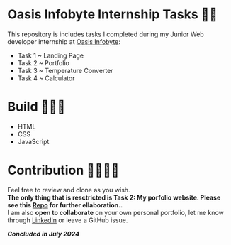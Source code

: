 # Oasis Infobyte Internship Tasks 🐱‍👤
This repository is includes tasks I completed during my Junior Web developer internship at [Oasis Infobyte](https://www.linkedin.com/company/oasis-infobyte/):
<ul>
 
<li>Task 1 ~ Landing Page</li>
<li>Task 2 ~ Portfolio</li>
<li>Task 3 ~ Temperature Converter</li>
<li>Task 4 ~ Calculator</li>
</ul>

# Build 👷🏿‍♂️
<ul>
  <li>HTML</li>
  <li>CSS</li>
  <li>JavaScript</li>
</ul>

# Contribution 🤝🏿🤝🏼
Feel free to review and clone as you wish.<br>
<b>The only thing that is resctricted is Task 2: My porfolio website. Please see this [Repo](https://github.com/PassionOverPain/Tinotenda-Mhedziso/blob/main/README.md) for further ellaboration..</b> <br>
I am  also <b>open to collaborate</b> on your own personal portfolio, let me know through [LinkedIn](https://www.linkedin.com/in/tinotenda-mhedziso/) or leave a GitHub issue.

<b><i>Concluded in July 2024</i></b>
